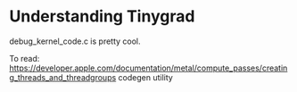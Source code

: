 # Understanding Tinygrad

debug_kernel_code.c is pretty cool.

To read:
https://developer.apple.com/documentation/metal/compute_passes/creating_threads_and_threadgroups
codegen utility
